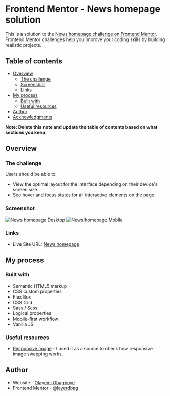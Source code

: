 # Frontend Mentor - News homepage solution

This is a solution to the [News homepage challenge on Frontend Mentor](https://www.frontendmentor.io/challenges/news-homepage-H6SWTa1MFl).
Frontend Mentor challenges help you improve your coding skills by building realistic projects.

## Table of contents

- [Overview](#overview)
  - [The challenge](#the-challenge)
  - [Screenshot](#screenshot)
  - [Links](#links)
- [My process](#my-process)
  - [Built with](#built-with)
  - [Useful resources](#useful-resources)
- [Author](#author)
- [Acknowledgments](#acknowledgments)

**Note: Delete this note and update the table of contents based on what sections you keep.**

## Overview

### The challenge

Users should be able to:

- View the optimal layout for the interface depending on their device's screen size
- See hover and focus states for all interactive elements on the page

### Screenshot

![News homepage Desktop](https://github.com/layerdbag/fems-news-homepage/blob/main/public/assets/images/desktop0.jpeg)
![News homepage Mobile](https://github.com/layerdbag/fems-news-homepage/blob/main/public/assets/images/mobile0.jpeg)

### Links

- Live Site URL: [News homepage](https://github.com/layerdbag/fem-news-homepage)

## My process

### Built with

- Semantic HTML5 markup
- CSS custom properties
- Flex Box
- CSS Grid
- Sass / Scss
- Logical properties
- Mobile-first workflow
- Vanilla JS

### Useful resources

- [Responsive Image](https://web.dev/) - I used it as a source to check how responsive image swapping works.

## Author

- Website - [Olayemi Obagboye](https://github.com/layerdbag)
- Frontend Mentor - [@layerdbag](https://www.frontendmentor.io/profile/yourusername)
